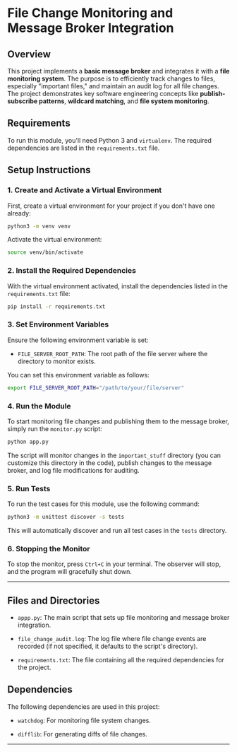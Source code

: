   

# File Change Monitoring and Message Broker Integration

## Overview

This project implements a **basic message broker** and integrates it with a **file monitoring system**. The purpose is to efficiently track changes to files, especially "important files," and maintain an audit log for all file changes. The project demonstrates key software engineering concepts like **publish-subscribe patterns**, **wildcard matching**, and **file system monitoring**.
  

## Requirements
 
To run this module, you'll need Python 3 and `virtualenv`. The required dependencies are listed in the `requirements.txt` file. 

## Setup Instructions

### 1. Create and Activate a Virtual Environment
 
First, create a virtual environment for your project if you don't have one already:

```bash
python3 -m venv venv
```

Activate the virtual environment:

  

```bash
source venv/bin/activate
```

### 2. Install the Required Dependencies

 
With the virtual environment activated, install the dependencies listed in the `requirements.txt` file:

  

```bash
pip install -r requirements.txt
```

### 3. Set Environment Variables

  

Ensure the following environment variable is set:

  

-  `FILE_SERVER_ROOT_PATH`: The root path of the file server where the directory to monitor exists.

  

You can set this environment variable as follows:

  

```bash
export FILE_SERVER_ROOT_PATH="/path/to/your/file/server"
```

  

### 4. Run the Module

  

To start monitoring file changes and publishing them to the message broker, simply run the `monitor.py` script:

  

```bash
python app.py
```

  

The script will monitor changes in the `important_stuff` directory (you can customize this directory in the code), publish changes to the message broker, and log file modifications for auditing.

  

### 5. Run Tests

  

To run the test cases for this module, use the following command:

  

```bash
python3 -m unittest discover -s tests
```

  

This will automatically discover and run all test cases in the `tests` directory.

  

### 6. Stopping the Monitor

  

To stop the monitor, press `Ctrl+C` in your terminal. The observer will stop, and the program will gracefully shut down.

  

---

  

## Files and Directories

  

-  `appp.py`: The main script that sets up file monitoring and message broker integration.

-  `file_change_audit.log`: The log file where file change events are recorded (if not specified, it defaults to the script's directory).

-  `requirements.txt`: The file containing all the required dependencies for the project.

## Dependencies

  

The following dependencies are used in this project:

-  `watchdog`: For monitoring file system changes.

-  `difflib`: For generating diffs of file changes.
  

---